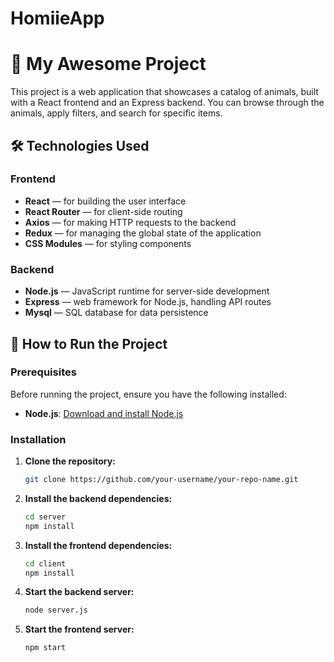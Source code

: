 # HomiieApp

# 🐾 My Awesome Project

This project is a web application that showcases a catalog of animals, built with a React frontend and an Express backend. You can browse through the animals, apply filters, and search for specific items.

## 🛠️ Technologies Used

### Frontend
- **React** — for building the user interface
- **React Router** — for client-side routing
- **Axios** — for making HTTP requests to the backend
- **Redux** — for managing the global state of the application
- **CSS Modules** — for styling components

### Backend
- **Node.js** — JavaScript runtime for server-side development
- **Express** — web framework for Node.js, handling API routes
- **Mysql** — SQL database for data persistence

## 🚀 How to Run the Project

### Prerequisites

Before running the project, ensure you have the following installed:

- **Node.js**: [Download and install Node.js](https://nodejs.org/)

### Installation

1. **Clone the repository:**

   ```bash
   git clone https://github.com/your-username/your-repo-name.git
   ```
   
2. **Install the backend dependencies:**
   
    ```bash
   cd server
   npm install
   ```
    
3. **Install the frontend dependencies:**
   
    ```bash
   cd client
   npm install
   ```

4. **Start the backend server:**

   ```bash
   node server.js
   ```

5. **Start the frontend server:**

   ```bash
   npm start
   ```
   
   



